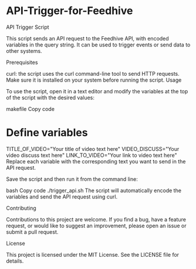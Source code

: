 # API-Trigger-for-Feedhive

API Trigger Script

This script sends an API request to the Feedhive API, with encoded variables in the query string. It can be used to trigger events or send data to other systems.

Prerequisites

curl: the script uses the curl command-line tool to send HTTP requests. Make sure it is installed on your system before running the script.
Usage

To use the script, open it in a text editor and modify the variables at the top of the script with the desired values:

makefile
Copy code
# Define variables
TITLE_OF_VIDEO="Your title of video text here"
VIDEO_DISCUSS="Your video discuss text here"
LINK_TO_VIDEO="Your link to video text here"
Replace each variable with the corresponding text you want to send in the API request.

Save the script and then run it from the command line:

bash
Copy code
./trigger_api.sh
The script will automatically encode the variables and send the API request using curl.

Contributing

Contributions to this project are welcome. If you find a bug, have a feature request, or would like to suggest an improvement, please open an issue or submit a pull request.

License

This project is licensed under the MIT License. See the LICENSE file for details.

